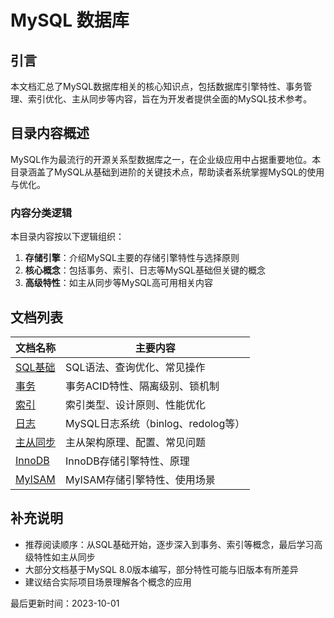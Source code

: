 # MySQL 数据库

## 引言
本文档汇总了MySQL数据库相关的核心知识点，包括数据库引擎特性、事务管理、索引优化、主从同步等内容，旨在为开发者提供全面的MySQL技术参考。

## 目录内容概述

MySQL作为最流行的开源关系型数据库之一，在企业级应用中占据重要地位。本目录涵盖了MySQL从基础到进阶的关键技术点，帮助读者系统掌握MySQL的使用与优化。

### 内容分类逻辑

本目录内容按以下逻辑组织：

1. **存储引擎**：介绍MySQL主要的存储引擎特性与选择原则
2. **核心概念**：包括事务、索引、日志等MySQL基础但关键的概念
3. **高级特性**：如主从同步等MySQL高可用相关内容

## 文档列表

| 文档名称 | 主要内容 |
|---------|----------|
| [SQL基础](sql.md) | SQL语法、查询优化、常见操作 |
| [事务](事务.md) | 事务ACID特性、隔离级别、锁机制 |
| [索引](索引.md) | 索引类型、设计原则、性能优化 |
| [日志](日志.md) | MySQL日志系统（binlog、redolog等） |
| [主从同步](主从同步.md) | 主从架构原理、配置、常见问题 |
| [InnoDB](InnoDB.md) | InnoDB存储引擎特性、原理 |
| [MyISAM](MyISAM.md) | MyISAM存储引擎特性、使用场景 |

## 补充说明

- 推荐阅读顺序：从SQL基础开始，逐步深入到事务、索引等概念，最后学习高级特性如主从同步
- 大部分文档基于MySQL 8.0版本编写，部分特性可能与旧版本有所差异
- 建议结合实际项目场景理解各个概念的应用

最后更新时间：2023-10-01